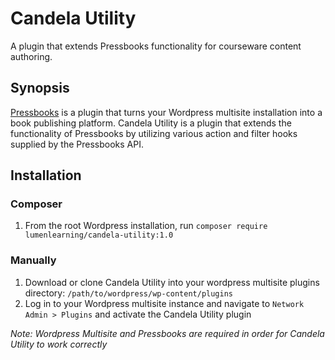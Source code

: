 # Candela Utility

A plugin that extends Pressbooks functionality for courseware content authoring.

## Synopsis

[Pressbooks](https://github.com/pressbooks/pressbooks) is a plugin that turns your Wordpress multisite installation into a book publishing platform.
Candela Utility is a plugin that extends the functionality of Pressbooks by utilizing various action and filter hooks supplied by the Pressbooks API.

## Installation

### Composer

1. From the root Wordpress installation,
run `composer require lumenlearning/candela-utility:1.0`

### Manually

1.  Download or clone Candela Utility into your wordpress multisite plugins directory: `/path/to/wordpress/wp-content/plugins`
1.  Log in to your Wordpress multisite instance and navigate to `Network Admin > Plugins` and activate the Candela Utility plugin

*Note: Wordpress Multisite and Pressbooks are required in order for Candela Utility to work correctly*
